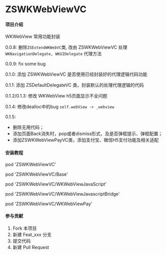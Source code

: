 # ZSWKWebViewVC

#### 项目介绍
WKWebView 常用功能封装

0.0.8: 删除`ZSExtendWKWebVC`类, 改由 ZSWKWebViewVC 处理 `WKNavigationDelegate, WKUIDelegate` 代理方法

0.0.9: fix some bug

0.1.0: 添加 ZSWKWebViewVC 是否使用已经封装好的代理逻辑代码功能

0.1.1: 添加 ZSDefaultDelegateVC 类，封装默认的处理代理逻辑的代码

0.1.2/0.1.3: 修改 WKWebView h5页面显示不全问题

0.1.4: 修改dealloc中的bug `self.webView -> _webview`

0.1.5:
 - 删除无用代码；
 - 添加页面Back消失时，pop或者dismiss形式，及是否弹框提示、弹框配置；
 - 添加ZSWKWebViewPayVC类，添加支付宝、微信H5支付功能及相关适配

#### 安装教程

pod 'ZSWKWebViewVC'

pod 'ZSWKWebViewVC/Base'

pod 'ZSWKWebViewVC/WKWebViewJavaScript'

pod 'ZSWKWebViewVC/WKWebViewJavascriptBridge'

pod 'ZSWKWebViewVC/WKWebViewPay'

#### 参与贡献

1. Fork 本项目
2. 新建 Feat_xxx 分支
3. 提交代码
4. 新建 Pull Request